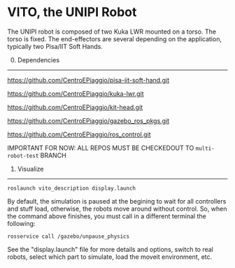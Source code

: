 VITO, the UNIPI Robot
======================

The UNIPI robot is composed of two Kuka LWR mounted on a torso. The torso is fixed. The end-effectors are several depending on the application, typically two Pisa/IIT Soft Hands.


0. Dependencies
---------------

https://github.com/CentroEPiaggio/pisa-iit-soft-hand.git

https://github.com/CentroEPiaggio/kuka-lwr.git

https://github.com/CentroEPiaggio/kit-head.git

https://github.com/CentroEPiaggio/gazebo_ros_pkgs.git

https://github.com/CentroEPiaggio/ros_control.git

IMPORTANT FOR NOW: ALL REPOS MUST BE CHECKEDOUT TO `multi-robot-test` BRANCH

1. Visualize
------------

`roslaunch vito_description display.launch`

By default, the simulation is paused at the begining to wait for all controllers and stuff load, otherwise, the robots move around without control. So, when the command above finishes, you must call in a different terminal the following:

`rosservice call /gazebo/unpause_physics`

See the "display.launch" file for more details and options, switch to real robots, select which part to simulate, load the moveit environment, etc.